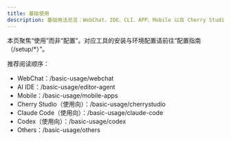 ```yaml
---
title: 基础使用
description: 基础用法总览：WebChat、IDE、CLI、APP、Mobile 以及 Cherry Studio、Claude Code、Codex 的使用向导航与导读。
---
```


本页聚焦“使用”而非“配置”。对应工具的安装与环境配置请前往“配置指南（/setup/*）”。

推荐阅读顺序：
- WebChat：/basic-usage/webchat
- AI IDE：/basic-usage/editor-agent
- Mobile：/basic-usage/mobile-apps
- Cherry Studio（使用向）：/basic-usage/cherrystudio
- Claude Code（使用向）：/basic-usage/claude-code
- Codex（使用向）：/basic-usage/codex
- Others：/basic-usage/others

